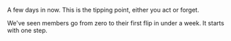 A few days in now\. This is the tipping point\, either you act or forget\.

We\'ve seen members go from zero to their first flip in under a week\.
It starts with one step\.
